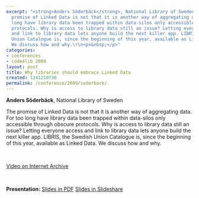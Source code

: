 ```yaml
---
excerpt: "<strong>Anders Söderbäck</strong>, National Library of Sweden\r\n\r\nThe
  promise of Linked Data is not that it is another way of aggregating data. For too
  long have library data been trapped within data-silos only accessible through obscure
  protocols. Why is access to library data still an issue? Letting everyone access
  and link to library data lets anyone build the next killer app. LIBRIS, the Swedish
  Union Catalogue is, since the beginning of this year, available as Linked Data.
  We discuss how and why.\r\n<p>&nbsp;</p>"
categories:
- conferences
- code4lib 2009
layout: post
title: Why libraries should embrace Linked Data
created: 1241210730
permalink: /conference/2009/soderback/
---
```

<strong>Anders Söderbäck</strong>, National Library of Sweden

The promise of Linked Data is not that it is another way of aggregating data. For too long have library data been trapped within data-silos only accessible through obscure protocols. Why is access to library data still an issue? Letting everyone access and link to library data lets anyone build the next killer app. LIBRIS, the Swedish Union Catalogue is, since the beginning of this year, available as Linked Data. We discuss how and why.

<p>&nbsp;</p>

<a href="http://www.archive.org/details/Code4lib2009WhyLibrariesShouldEmbraceLinkedData_115">Video on Internet Archive</a>

<p>&nbsp;</p>

<strong>Presentation:</strong>
<a href="http://code4lib.org/files/LIBRIS_code4lib.pdf" target="_blank">Slides in PDF</a>
<a href="http://www.slideshare.net/eby/why-libraries-should-embrace-linked-data" target="_blank">Slides in Slideshare</a>
